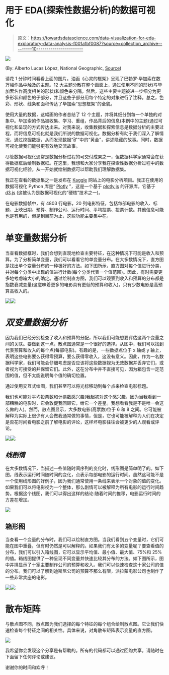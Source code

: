 # 用于 EDA(探索性数据分析)的数据可视化

> 原文：<https://towardsdatascience.com/data-visualization-for-eda-exploratory-data-analysis-f001a1bf0087?source=collection_archive---------10----------------------->

![](img/7cf6f19bcaf9bbfa0da591711f0edbca.png)

(By: Alberto Lucas López, National Geographic, [Source](https://www.informationisbeautifulawards.com/showcase/3231-frames-of-mind))

请花 1 分钟时间看看上面的图片。油画《心灵的框架》呈现了巴勃罗·毕加索在数万幅作品中触及的主题。12 大主题分散在整个画面上，通过使用不同的形状(与毕加索名作高度相关的形状)和颜色来分隔。然后，这些主要主题被进一步细分为更多形状和颜色的子部分，并且这些子部分用每个特定的对象进行了注释。总之，色彩、形状、线条和面积传达了毕加索“思想框架”的全貌。

使用大量的数据，这幅画的作者总结了 12 个主题，并将其细分到每一个单独的对象中。毕加索的作品被收集、学习、重组，作品背后的信息(本例中的主题)通过可视化和呈现的方式传达出来。对我来说，收集数据和探索信息是数据分析的主要过程，而将信息可视化就是我们所说的数据可视化。数据分析有助于我们深入了解情况，通过挖掘数据，从而发现数据“矿”中的“黄金”，讲述隐藏的故事。同时，数据可视化使我们能够更有效地交流故事。

尽管数据可视化通常是数据分析过程的可交付成果之一，但数据科学家通常会在获得数据框后绘制数据框。在这里，我想和大家分享我在探索性数据分析过程中的数据可视化经验。从一开始就绘制数据可以帮助我们理解数据集。

我正在查看的数据集之一是发布在 [Kaggle](https://www.kaggle.com/) 网站上的电影分析项目。我正在使用的数据可视化 Python 库是“ [Plotly](https://plot.ly/) ”，这是一个基于 [plotly.js](https://plot.ly/javascript/) 的开源库，它基于 [d3.js](https://d3js.org/) (这被认为是数据可视化的“硬核”技术之一)。

在电影数据帧中，有 4803 行电影，20 列电影特征，包括每部电影的收入、标题、上映日期、预算、制作公司、运行时间、平均投票、投票计数。其他信息可能也是有用的，但是到目前为止，这些功能主要集中在。

# 单变量数据分析

当查看数据框时，我们会想到直观地检查主要特征，在这种情况下可能是收入和预算。为了分析简单变量，我们可以看看它的单变量分布。在大多数情况下，直方图是找出单个变量分布的一种极好的方法。如下图所示，直方图对每个值进行分类，并对每个分类中出现的值进行计数(每个分类代表一个值范围)。因此，有时需要更多地考虑箱大小的确定。通过绘制直方图，我们可以观察到收入和预算的分布都是指数衰减变量(这意味着更多的电影具有更低的预算和收入)。只有少数电影是高预算高收入的。

![](img/616ce74b3bd15a8cd27f11dcc86ece70.png)![](img/08dbbfc5455e393baed7a48ee69a595e.png)

# *双变量数据分析*

因为我们已经分别检查了收入和预算的分配，所以我们可能想要评估这两个变量之间的关联。要做到这一点，散点图通常是一个很好的选择。从图中，我们可以找到代表预算和收入的每个点(每部电影)。有趣的是，一些数据点位于 x 轴或 y 轴上，表明这些电影要么获得零预算，要么获得零收入，这没有意义。因此，作为一名数据科学家，我们可能会仔细考虑是否应该将这些数据视为无效数据并丢弃它们，或者视为可接受的并保留它们。此外，这在分布中并不直接可见，因为箱包含一定范围的值，但不太能说明每个值的确切位置。

通过使用交互式绘图，我们甚至可以将光标移动到每个点来检查电影标题。

我们也可能对平均投票数和计票数感兴趣(我起初对这个感兴趣，因为当我看到一部糟糕的电影时，它会敦促我回顾它，给它一个差星。我想看看我是不是唯一会这么做的人)。然而，散点图显示，大多数电影(高票数)位于 6 和 8 之间。它可能被解释为实际上很少有人会做我通常做的事情，但是，它也可能被解释为人们在决定是否花时间看电影之前了解电影的评论，这样坏电影往往会被更少的人观看或评论。

![](img/485c43db102643c6ffee2e56f13462de.png)![](img/087113e1633812e4d66f7de576126c40.png)

## ***线剧情***

在大多数情况下，当描述一些值随时间序列的变化时，线形图是简单明了的。如下图，线表示运行时间随时间的变化，点表示每部电影的运行时间。虽然这可能不是一个使用线形图的好例子，因为我们通常使用一条线来表示一个对象的值的变化。如果我们可以将电影视为一个整体，那么剧情可以被解释为所有电影的运行时间趋势。根据这个线图，我们可以得出这样的结论:随着时间的推移，电影运行时间的方差在增加。

![](img/22ffb9319e79178a27cf306da4ff1f92.png)

## 箱形图

当查看一个变量的分布时，我们可以绘制直方图。当我们看到五个变量时，它们可能在图中重叠，但有时仍然是可以解释的。如果我们有太多的变量呢？要查看值的分布，我们可以引入箱线图，它可以显示平均值、最小值、最大值、75%和 25%的值。箱线图提供了一种呈现不同变量并快速比较其分布的方法。如下图所示，图中并排显示了十家主要制作公司的预算和收入。我们可以快速检查这十家公司的值的分布。我们可以了解到迪斯尼公司的预算不那么有限，派拉蒙电影公司也制作了一些非常卖座的电影。

![](img/7edc9e0d502425677fdb7e3597b5a89a.png)![](img/f180831f9760e7fdd4ecca38bd071ef3.png)

# 散布矩阵

与散点图不同，散点图为我们选择的每个特征的每个组合绘制散点图。它让我们快速检查每个特征之间的相关性。具体来说，对角散布矩阵表示变量的直方图。

![](img/89ba88d8b3a9f8eebad84a824ed86e72.png)

我希望你会发现这个分享是有帮助的。所有的代码都可以通过回购共享。请随时在下面留下任何评论或建议。

谢谢你的时间和欢呼！